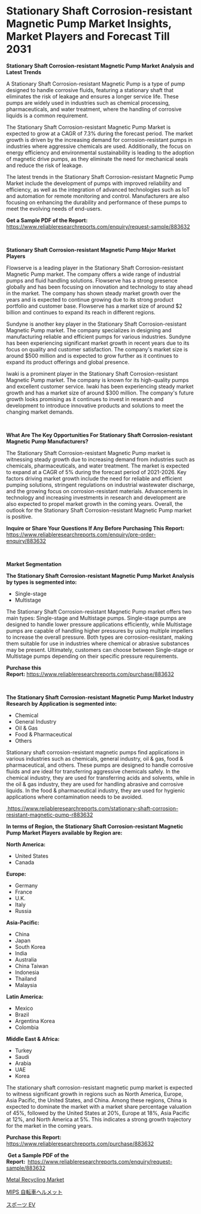 <p><h1>Stationary Shaft Corrosion-resistant Magnetic Pump Market Insights, Market Players and Forecast Till 2031</h1></p><p><strong>Stationary Shaft Corrosion-resistant Magnetic Pump Market Analysis and Latest Trends</strong></p>
<p><p>A Stationary Shaft Corrosion-resistant Magnetic Pump is a type of pump designed to handle corrosive fluids, featuring a stationary shaft that eliminates the risk of leakage and ensures a longer service life. These pumps are widely used in industries such as chemical processing, pharmaceuticals, and water treatment, where the handling of corrosive liquids is a common requirement.</p><p>The Stationary Shaft Corrosion-resistant Magnetic Pump Market is expected to grow at a CAGR of 7.3% during the forecast period. The market growth is driven by the increasing demand for corrosion-resistant pumps in industries where aggressive chemicals are used. Additionally, the focus on energy efficiency and environmental sustainability is leading to the adoption of magnetic drive pumps, as they eliminate the need for mechanical seals and reduce the risk of leakage.</p><p>The latest trends in the Stationary Shaft Corrosion-resistant Magnetic Pump Market include the development of pumps with improved reliability and efficiency, as well as the integration of advanced technologies such as IoT and automation for remote monitoring and control. Manufacturers are also focusing on enhancing the durability and performance of these pumps to meet the evolving needs of end-users.</p></p>
<p><strong>Get a Sample PDF of the Report:&nbsp;</strong> <a href="https://www.reliableresearchreports.com/enquiry/request-sample/883632">https://www.reliableresearchreports.com/enquiry/request-sample/883632</a></p>
<p>&nbsp;</p>
<p><strong>Stationary Shaft Corrosion-resistant Magnetic Pump Major Market Players</strong></p>
<p><p>Flowserve is a leading player in the Stationary Shaft Corrosion-resistant Magnetic Pump market. The company offers a wide range of industrial pumps and fluid handling solutions. Flowserve has a strong presence globally and has been focusing on innovation and technology to stay ahead in the market. The company has shown steady market growth over the years and is expected to continue growing due to its strong product portfolio and customer base. Flowserve has a market size of around $2 billion and continues to expand its reach in different regions.</p><p>Sundyne is another key player in the Stationary Shaft Corrosion-resistant Magnetic Pump market. The company specializes in designing and manufacturing reliable and efficient pumps for various industries. Sundyne has been experiencing significant market growth in recent years due to its focus on quality and customer satisfaction. The company's market size is around $500 million and is expected to grow further as it continues to expand its product offerings and global presence.</p><p>Iwaki is a prominent player in the Stationary Shaft Corrosion-resistant Magnetic Pump market. The company is known for its high-quality pumps and excellent customer service. Iwaki has been experiencing steady market growth and has a market size of around $300 million. The company's future growth looks promising as it continues to invest in research and development to introduce innovative products and solutions to meet the changing market demands.</p></p>
<p>&nbsp;</p>
<p><strong>What Are The Key Opportunities For Stationary Shaft Corrosion-resistant Magnetic Pump Manufacturers?</strong></p>
<p><p>The Stationary Shaft Corrosion-resistant Magnetic Pump market is witnessing steady growth due to increasing demand from industries such as chemicals, pharmaceuticals, and water treatment. The market is expected to expand at a CAGR of 5% during the forecast period of 2021-2026. Key factors driving market growth include the need for reliable and efficient pumping solutions, stringent regulations on industrial wastewater discharge, and the growing focus on corrosion-resistant materials. Advancements in technology and increasing investments in research and development are also expected to propel market growth in the coming years. Overall, the outlook for the Stationary Shaft Corrosion-resistant Magnetic Pump market is positive.</p></p>
<p><strong>Inquire or Share Your Questions If Any Before Purchasing This Report:</strong> <a href="https://www.reliableresearchreports.com/enquiry/pre-order-enquiry/883632">https://www.reliableresearchreports.com/enquiry/pre-order-enquiry/883632</a></p>
<p>&nbsp;</p>
<p><strong>Market Segmentation</strong></p>
<p><strong>The Stationary Shaft Corrosion-resistant Magnetic Pump Market Analysis by types is segmented into:</strong></p>
<p><ul><li>Single-stage</li><li>Multistage</li></ul></p>
<p><p>The Stationary Shaft Corrosion-resistant Magnetic Pump market offers two main types: Single-stage and Multistage pumps. Single-stage pumps are designed to handle lower pressure applications efficiently, while Multistage pumps are capable of handling higher pressures by using multiple impellers to increase the overall pressure. Both types are corrosion-resistant, making them suitable for use in industries where chemical or abrasive substances may be present. Ultimately, customers can choose between Single-stage or Multistage pumps depending on their specific pressure requirements.</p></p>
<p><strong>Purchase this Report:&nbsp;</strong><a href="https://www.reliableresearchreports.com/purchase/883632">https://www.reliableresearchreports.com/purchase/883632</a></p>
<p>&nbsp;</p>
<p><strong>The Stationary Shaft Corrosion-resistant Magnetic Pump Market Industry Research by Application is segmented into:</strong></p>
<p><ul><li>Chemical</li><li>General Industry</li><li>Oil & Gas</li><li>Food & Pharmaceutical</li><li>Others</li></ul></p>
<p><p>Stationary shaft corrosion-resistant magnetic pumps find applications in various industries such as chemicals, general industry, oil & gas, food & pharmaceutical, and others. These pumps are designed to handle corrosive fluids and are ideal for transferring aggressive chemicals safely. In the chemical industry, they are used for transferring acids and solvents, while in the oil & gas industry, they are used for handling abrasive and corrosive liquids. In the food & pharmaceutical industry, they are used for hygienic applications where contamination needs to be avoided.</p></p>
<p><a href="https://www.reliableresearchreports.com/stationary-shaft-corrosion-resistant-magnetic-pump-r883632">&nbsp;https://www.reliableresearchreports.com/stationary-shaft-corrosion-resistant-magnetic-pump-r883632</a></p>
<p><strong>In terms of Region, the Stationary Shaft Corrosion-resistant Magnetic Pump Market Players available by Region are:</strong></p>
<p>
    <p> <strong> North America: </strong>
        <ul>
            <li>United States</li>
            <li>Canada</li>
        </ul>
        </p> 
    <p> <strong> Europe: </strong>
        <ul>
            <li>Germany</li>
            <li>France</li>
            <li>U.K.</li>
            <li>Italy</li>
            <li>Russia</li>
        </ul>
        </p> 
    <p> <strong> Asia-Pacific: </strong>
        <ul>
            <li>China</li>
            <li>Japan</li>
            <li>South Korea</li>
            <li>India</li>
            <li>Australia</li>
            <li>China Taiwan</li>
            <li>Indonesia</li>
            <li>Thailand</li>
            <li>Malaysia</li>
        </ul>
        </p> 
    <p> <strong> Latin America: </strong>
        <ul>
            <li>Mexico</li>
            <li>Brazil</li>
            <li>Argentina Korea</li>
            <li>Colombia</li>
        </ul>
        </p> 
    <p> <strong> Middle East & Africa: </strong>
        <ul>
            <li>Turkey</li>
            <li>Saudi</li>
            <li>Arabia</li>
            <li>UAE</li>
            <li>Korea</li>
        </ul>
    </p>
    </p>
<p><p>The stationary shaft corrosion-resistant magnetic pump market is expected to witness significant growth in regions such as North America, Europe, Asia Pacific, the United States, and China. Among these regions, China is expected to dominate the market with a market share percentage valuation of 45%, followed by the United States at 20%, Europe at 18%, Asia Pacific at 12%, and North America at 5%. This indicates a strong growth trajectory for the market in the coming years.</p></p>
<p><strong>Purchase this Report: </strong><a href="https://www.reliableresearchreports.com/purchase/883632">https://www.reliableresearchreports.com/purchase/883632</a></p>
<p>&nbsp;<strong>Get a Sample PDF of the Report:&nbsp;&nbsp;</strong><a href="https://www.reliableresearchreports.com/enquiry/request-sample/883632">https://www.reliableresearchreports.com/enquiry/request-sample/883632</a></p>
<p><strong></strong></p>
<p><p><a href="https://lydian-appliance-61d.notion.site/Metal-Recycling-Market-Competitive-Analysis-Market-Trends-and-Forecast-to-2031-a3e88d2002204a38a9cf76e227b6df3e">Metal Recycling Market</a></p><p><a href="https://medium.com/@chrispcreem58/mips%E8%87%AA%E8%BB%A2%E8%BB%8A%E3%83%98%E3%83%AB%E3%83%A1%E3%83%83%E3%83%88%E3%81%AE%E5%B8%82%E5%A0%B4%E8%A6%8F%E6%A8%A1%E3%81%8C%E4%B8%96%E7%95%8C%E3%81%AE%E6%A5%AD%E7%95%8C%E3%81%AB%E3%81%8A%E3%81%91%E3%82%8B%E6%9C%80%E9%81%A9%E3%81%AA%E3%83%9E%E3%83%BC%E3%82%B1%E3%83%86%E3%82%A3%E3%83%B3%E3%82%B0%E3%83%81%E3%83%A3%E3%83%8D%E3%83%AB%E3%82%92%E6%98%8E%E3%82%89%E3%81%8B%E3%81%AB%E3%81%97%E3%81%BE%E3%81%99-73735b59df95">MIPS 自転車ヘルメット</a></p><p><a href="https://medium.com/@isabeleterson7845/%E3%82%B9%E3%83%9D%E3%83%BC%E3%83%84ev%E5%B8%82%E5%A0%B4-%E3%82%BF%E3%82%A4%E3%83%97-%E3%82%A2%E3%83%97%E3%83%AA%E3%82%B1%E3%83%BC%E3%82%B7%E3%83%A7%E3%83%B3-%E5%9C%B0%E7%90%86%E3%81%AB%E3%82%88%E3%82%8B%E5%8C%85%E6%8B%AC%E7%9A%84%E3%81%AA%E8%A9%95%E4%BE%A1-387d51c5662f">スポーツ EV</a></p></p>